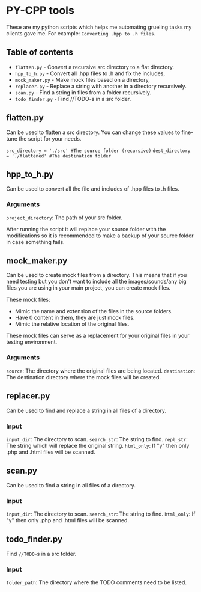 # PY-CPP tools

These are my python scripts which helps me automating grueling tasks my clients gave me. For example: `Converting .hpp to .h files`.

## Table of contents

* `flatten.py` - Convert a recursive src directory to a flat directory.
* `hpp_to_h.py` - Convert all .hpp files to .h and fix the includes,
* `mock_maker.py` - Make mock files based on a directory,
* `replacer.py` - Replace a string with another in a directory recursively.
* `scan.py` - Find a string in files from a folder recursively.
* `todo_finder.py` - Find //TODO-s in a src folder.

## flatten.py

Can be used to flatten a src directory.
You can change these values to fine-tune the script for your needs.

`src_directory = './src' #The source folder (recursive)`
`dest_directory = './flattened' #The destination folder`

## hpp_to_h.py

Can be used to convert all the file and includes of .hpp files to .h files.

### Arguments
`project_directory`: The path of your src folder.

After running the script it will replace your source folder with the modifications so it is recommended to make a backup of your source folder in case something fails.

## mock_maker.py

Can be used to create mock files from a directory. This means that if you need testing but you don't want to include all the images/sounds/any big files you are using in your main project, you can create mock files.

These mock files:
- Mimic the name and extension of the files in the source folders.
- Have 0 content in them, they are just mock files.
- Mimic the relative location of the original files.

These mock files can serve as a replacement for your original files in your testing environment.

### Arguments
`source`: The directory where the original files are being located.
`destination`: The destination directory where the mock files will be created.

## replacer.py

Can be used to find and replace a string in all files of a directory.

### Input
`input_dir`: The directory to scan.
`search_str`: The string to find.
`repl_str`: The string which will replace the original string.
`html_only`: If "y" then only .php and .html files will be scanned.

## scan.py

Can be used to find a string in all files of a directory.

### Input
`input_dir`: The directory to scan.
`search_str`: The string to find.
`html_only`: If "y" then only .php and .html files will be scanned.

## todo_finder.py

Find `//TODO`-s in a src folder.

### Input
`folder_path`: The directory where the TODO comments need to be listed.